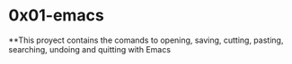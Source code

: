 # 0x01-emacs
**This proyect contains the comands to opening, saving, cutting, pasting, searching, undoing and quitting with Emacs